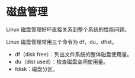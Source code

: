 # 磁盘管理

Linux 磁盘管理好坏直接关系到整个系统的性能问题。

Linux 磁盘管理常用三个命令为 df，du，dfist。

- df（disk free）：列出文件系统的整体磁盘使用量。
- du（dist used）：检查磁盘空间使用量。
- fdisk：磁盘分区。